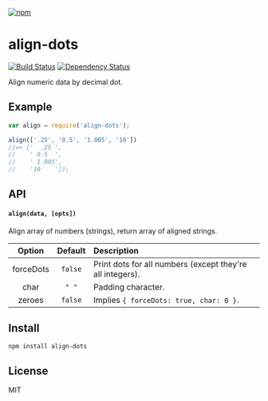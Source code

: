 [![npm](https://nodei.co/npm/align-dots.png)](https://npmjs.com/package/align-dots)

# align-dots

[![Build Status][travis-badge]][travis] [![Dependency Status][david-badge]][david]

Align numeric data by decimal dot.

[travis]: https://travis-ci.org/eush77/align-dots
[travis-badge]: https://travis-ci.org/eush77/align-dots.svg
[david]: https://david-dm.org/eush77/align-dots
[david-badge]: https://david-dm.org/eush77/align-dots.png

## Example

```js
var align = require('align-dots');

align(['.25', '0.5', '1.005', '10'])
//=> ['  .25 ',
//    ' 0.5  ',
//    ' 1.005',
//    '10    ']);
```

## API

#### `align(data, [opts])`

Align array of numbers (strings), return array of aligned strings.

| Option    | Default | Description
| :-------: | :-----: | :----------
| forceDots | `false` | Print dots for all numbers (except they're all integers).
| char      | `" "`   | Padding character.
| zeroes    | `false` | Implies `{ forceDots: true, char: 0 }`.

## Install

```
npm install align-dots
```

## License

MIT
